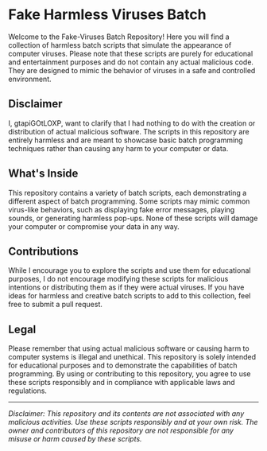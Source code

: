 # Fake Harmless Viruses Batch

Welcome to the Fake-Viruses Batch Repository! Here you will find a collection of harmless batch scripts that simulate the appearance of computer viruses. Please note that these scripts are purely for educational and entertainment purposes and do not contain any actual malicious code. They are designed to mimic the behavior of viruses in a safe and controlled environment.

## Disclaimer

I, gtapiGOtLOXP, want to clarify that I had nothing to do with the creation or distribution of actual malicious software. The scripts in this repository are entirely harmless and are meant to showcase basic batch programming techniques rather than causing any harm to your computer or data.

## What's Inside

This repository contains a variety of batch scripts, each demonstrating a different aspect of batch programming. Some scripts may mimic common virus-like behaviors, such as displaying fake error messages, playing sounds, or generating harmless pop-ups. None of these scripts will damage your computer or compromise your data in any way.

## Contributions

While I encourage you to explore the scripts and use them for educational purposes, I do not encourage modifying these scripts for malicious intentions or distributing them as if they were actual viruses. If you have ideas for harmless and creative batch scripts to add to this collection, feel free to submit a pull request.

## Legal

Please remember that using actual malicious software or causing harm to computer systems is illegal and unethical. This repository is solely intended for educational purposes and to demonstrate the capabilities of batch programming. By using or contributing to this repository, you agree to use these scripts responsibly and in compliance with applicable laws and regulations.

***
*Disclaimer: This repository and its contents are not associated with any malicious activities. Use these scripts responsibly and at your own risk. The owner and contributors of this repository are not responsible for any misuse or harm caused by these scripts.*
